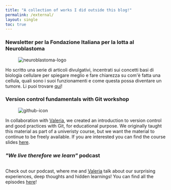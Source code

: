 ```yaml
---
title: "A collection of works I did outside this blog!"
permalink: /external/
layout: single
toc: true
---
```

### Newsletter per la Fondazione Italiana per la lotta al Neuroblastoma
<figure style="width: 200px" class="align-left">
        <img src="https://neuroblastoma.org/wp-content/uploads/2020/07/logo-associazione-neuroblastoma_200x169.png" alt="neuroblastoma-logo">
</figure> 
<p>
Ho scritto una serie di articoli divulgativi, incentrati sui concetti basi di biologia cellulare per spiegare meglio e fare chiarezza su com'è fatta una cellula, quali sono i suoi funzionamenti e come questa possa diventare un tumore. Li puoi trovare <a href="{{site.url}}{{site.baseurl}}/neuroblastoma-newsletter/">qui</a>!
</p>

### Version control fundamentals with Git workshop
<figure style="width: 200px" class="align-left">
        <img src="https://github.githubassets.com/images/modules/logos_page/GitHub-Mark.png" alt="github-icon">
</figure> 
<p>In collaboration with <a href="https://vfonsecad.github.io/dynamistics/">Valeria</a>, we created an introduction to version control and good practices with Git, for educational purpose. We originally taught this material as part of a univeristy course, but we want the material to continue to be freely available. If you are interested you can find the course slides <a href="https://vfonsecad.github.io/mv_version_control/index#/">here</a>.
</p>
	
### _"We live therefore we learn"_ podcast
<figure style="width: 200px" class="align-left">
        <img src="{{ site.url }}{{ site.baseurl }}/assets/images/podcast_thumbnail.png" alt="">
</figure> 
<p>
    Check out our podcast, where me and <a href="https://vfonsecad.github.io/dynamistics/">Valeria</a> talk about our surprising experiences, deep thoughts and hidden learnings! You can find all the episodes <a href="{{ site.url }}{{ site.baseurl }}/podcast/">here</a>!
</p>     